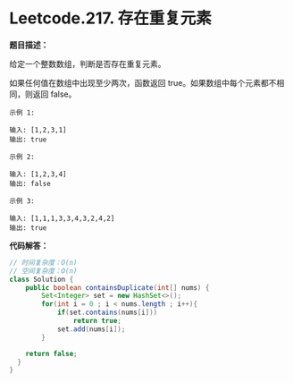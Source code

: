 # Leetcode.217. 存在重复元素

**题目描述：**

给定一个整数数组，判断是否存在重复元素。

如果任何值在数组中出现至少两次，函数返回 true。如果数组中每个元素都不相同，则返回 false。

```
示例 1:

输入: [1,2,3,1]
输出: true
```

```
示例 2:

输入: [1,2,3,4]
输出: false
```

```
示例 3:

输入: [1,1,1,3,3,4,3,2,4,2]
输出: true
```

**代码解答：**

```java
// 时间复杂度：O(n)
// 空间复杂度：O(n)
class Solution {
    public boolean containsDuplicate(int[] nums) {
        Set<Integer> set = new HashSet<>();
        for(int i = 0 ; i < nums.length ; i++){
            if(set.contains(nums[i]))
                return true;
            set.add(nums[i]);
        }   

    return false;
  }
}
```
